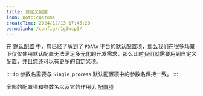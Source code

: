```yaml
---
title: 自定义配置
icon: noto:customs
createTime: 2024/12/13 17:45:20
permalink: /config/r1g3wcp3/
---
```


在 [默认配置](auto-config.md) 中，您已经了解到了 `PDATA`
平台的默认配置项，那么我们在很多场景下仅仅使用默认配置无法满足多元化的开发需求，那么此时我们就需要用到自定义配置，并且您还可以有更多的自定义项。

<ImageCard
  image="/custom-config/custom-config.png"
  title="自定义配置"
  description="在创建完成任务后，打开代码编辑器，您会看到上方的内容，那么此时红框圈起来的部分就是您可以自定义参数配置的位置，您可以将参数写到这里来覆盖默认的配置项。"
  href="/"
  author="yuanshaohang"
  date="2024/05/21"
/>

::: tip
参数名需要与 `Single_process` 默认配置项中的参数名保持一致。
:::

全部的配置项和参数名以及它的作用见 [配置项](setting.md)
